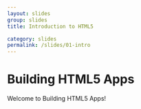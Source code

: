 ```yaml
---
layout: slides
group: slides
title: Introduction to HTML5

category: slides
permalink: /slides/01-intro
---
```


Building HTML5 Apps
===

Welcome to Building HTML5 Apps!